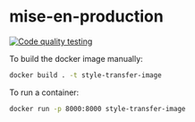 # mise-en-production

[![Code quality testing](https://github.com/yseultmasson/mise-en-production/actions/workflows/test.yml/badge.svg)](https://github.com/yseultmasson/mise-en-production/actions/workflows/test.yml)

To build the docker image manually:
```bash
docker build . -t style-transfer-image
```

To run a container:
```bash
docker run -p 8000:8000 style-transfer-image
```
